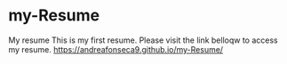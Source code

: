 # my-Resume
My resume 
This is my first resume.
Please visit the link belloqw to access my resume.
https://andreafonseca9.github.io/my-Resume/
